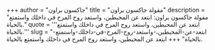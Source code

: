 +++
author = "جاكسون براون"
title = "مقولة جاكسون براون"
description = "مقولة جاكسون براون: ابتعد عن المحبطين، واستعد روح المرح في داخلك واستمتع بالحياة."
quote = '''ابتعد عن المحبطين، واستعد روح المرح في داخلك واستمتع بالحياة.'''
slug = "ابتعد-عن-المحبطين،-واستعد-روح-المرح-في-داخلك-واستمتع-بالحياة"
+++
ابتعد عن المحبطين، واستعد روح المرح في داخلك واستمتع بالحياة.
